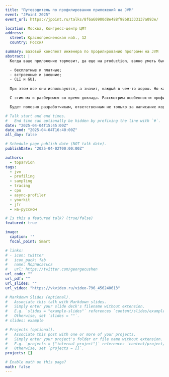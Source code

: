 ```yaml
---
title: "Путеводитель по профилированию приложений на JVM"
event: "JPoint 2025"
event_url: https://jpoint.ru/talks/8f6a60900d8e488f98b81333137a093e/

location: Москва, Конгресс-центр ЦМТ
address:
  street: Краснопресненская наб., 12
  country: Россия

summary: Базовый конспект инженера по профилированию программ на JVM
abstract: |
  Когда ваше приложение тормозит, да еще на production, важно уметь быстро ответить на два вопроса: где узкое место и почему оно тормозит? Для этого, как правило, применяют профилирование. Вот только инструментов для него — зоопарк, и отличаются они чуть ли не до противоположности:

  - бесплатные и платные;
  - встроенные и внешние;
  - CLI и GUI.
  
  При этом все они используются, а значит, каждый в чем-то хорош. Но какой и в чем?

  С этим мы и разберемся во время доклада. Рассмотрим особенности профилирования, из-за которых появились разные инструменты, а затем на примере трех популярных профайлеров выясним, в чем их сильные и слабые стороны, в каких случаях выбирать тот или иной и как выжать из каждого максимум. Попутно пройдемся по граблям, на которые можно наступить, выбрав не тот инструмент или применив его неверно.

  Будет полезно разработчикам, ответственным не только за написание кода, но и за его производительность «в бою», а также инженерам по мониторингу и работе с инцидентами на production.

# Talk start and end times.
#   End time can optionally be hidden by prefixing the line with `#`.
date: "2025-04-04T15:45:00Z"
date_end: "2025-04-04T16:40:00Z"
all_day: false

# Schedule page publish date (NOT talk date).
publishDate: "2025-04-02T00:00:00Z"

authors:
  - toparvion
tags:
  - jvm
  - profiling
  - sampling
  - tracing
  - cpu
  - async-profiler
  - yourkit
  - jfr
  - на-русском

# Is this a featured talk? (true/false)
featured: true

image:
  caption: ''
  focal_point: Smart

# links:
# - icon: twitter
#   icon_pack: fab
#   name: Подписаться
#   url: https://twitter.com/georgecushen
url_code: ""
url_pdf: ""
url_slides: ""
url_video: "https://vkvideo.ru/video-796_456240613"

# Markdown Slides (optional).
#   Associate this talk with Markdown slides.
#   Simply enter your slide deck's filename without extension.
#   E.g. `slides = "example-slides"` references `content/slides/example-slides.md`.
#   Otherwise, set `slides = ""`.
# slides: example

# Projects (optional).
#   Associate this post with one or more of your projects.
#   Simply enter your project's folder or file name without extension.
#   E.g. `projects = ["internal-project"]` references `content/project/deep-learning/index.md`.
#   Otherwise, set `projects = []`.
projects: []

# Enable math on this page?
math: false
---
```

